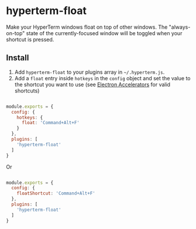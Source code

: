 # hyperterm-float

Make your HyperTerm windows float on top of other windows. The "always-on-top" state of the currently-focused window will be toggled when your shortcut is pressed.

## Install

1. Add `hyperterm-float` to your plugins array in `~/.hyperterm.js`.
2. Add a `float` entry inside `hotkeys` in the `config` object and set the value to the shortcut you want to use (see [Electron Accelerators](https://github.com/electron/electron/blob/master/docs/api/accelerator.md) for valid shortcuts)

```js

module.exports = {
  config: {
    hotkeys: {
      float: 'Command+Alt+F'
    }
  },
  plugins: [
    'hyperterm-float'
  ]
}
```

Or

```js

module.exports = {
  config: {
    floatShortcut: 'Command+Alt+F'
  },
  plugins: [
    'hyperterm-float'
  ]
}
```
